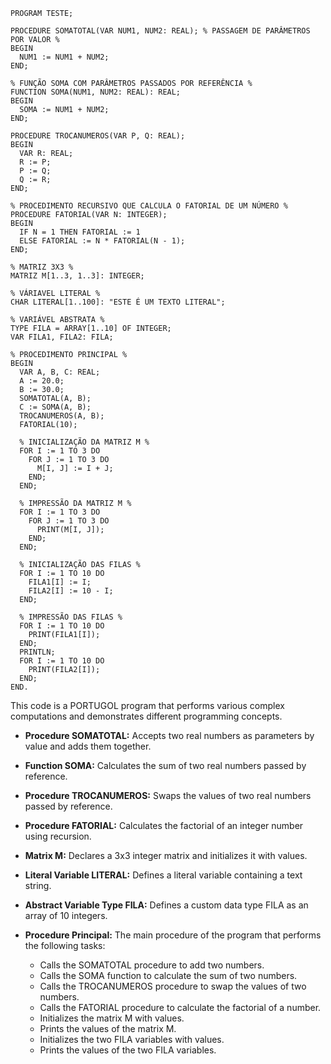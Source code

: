 ```PORTUGOL
PROGRAM TESTE;

PROCEDURE SOMATOTAL(VAR NUM1, NUM2: REAL); % PASSAGEM DE PARÂMETROS POR VALOR %
BEGIN
  NUM1 := NUM1 + NUM2;
END;

% FUNÇÃO SOMA COM PARÂMETROS PASSADOS POR REFERÊNCIA %
FUNCTION SOMA(NUM1, NUM2: REAL): REAL;
BEGIN
  SOMA := NUM1 + NUM2;
END;

PROCEDURE TROCANUMEROS(VAR P, Q: REAL);
BEGIN
  VAR R: REAL;
  R := P;
  P := Q;
  Q := R;
END;

% PROCEDIMENTO RECURSIVO QUE CALCULA O FATORIAL DE UM NÚMERO %
PROCEDURE FATORIAL(VAR N: INTEGER);
BEGIN
  IF N = 1 THEN FATORIAL := 1
  ELSE FATORIAL := N * FATORIAL(N - 1);
END;

% MATRIZ 3X3 %
MATRIZ M[1..3, 1..3]: INTEGER;

% VÁRIAVEL LITERAL %
CHAR LITERAL[1..100]: "ESTE É UM TEXTO LITERAL";

% VARIÁVEL ABSTRATA %
TYPE FILA = ARRAY[1..10] OF INTEGER;
VAR FILA1, FILA2: FILA;

% PROCEDIMENTO PRINCIPAL %
BEGIN
  VAR A, B, C: REAL;
  A := 20.0;
  B := 30.0;
  SOMATOTAL(A, B);
  C := SOMA(A, B);
  TROCANUMEROS(A, B);
  FATORIAL(10);

  % INICIALIZAÇÃO DA MATRIZ M %
  FOR I := 1 TO 3 DO
    FOR J := 1 TO 3 DO
      M[I, J] := I + J;
    END;
  END;

  % IMPRESSÃO DA MATRIZ M %
  FOR I := 1 TO 3 DO
    FOR J := 1 TO 3 DO
      PRINT(M[I, J]);
    END;
  END;

  % INICIALIZAÇÃO DAS FILAS %
  FOR I := 1 TO 10 DO
    FILA1[I] := I;
    FILA2[I] := 10 - I;
  END;

  % IMPRESSÃO DAS FILAS %
  FOR I := 1 TO 10 DO
    PRINT(FILA1[I]);
  END;
  PRINTLN;
  FOR I := 1 TO 10 DO
    PRINT(FILA2[I]);
  END;
END.
```

This code is a PORTUGOL program that performs various complex computations and demonstrates different programming concepts.

- **Procedure SOMATOTAL:** Accepts two real numbers as parameters by value and adds them together.

- **Function SOMA:** Calculates the sum of two real numbers passed by reference.

- **Procedure TROCANUMEROS:** Swaps the values of two real numbers passed by reference.

- **Procedure FATORIAL:** Calculates the factorial of an integer number using recursion.

- **Matrix M:** Declares a 3x3 integer matrix and initializes it with values.

- **Literal Variable LITERAL:** Defines a literal variable containing a text string.

- **Abstract Variable Type FILA:** Defines a custom data type FILA as an array of 10 integers.

- **Procedure Principal:** The main procedure of the program that performs the following tasks:
  - Calls the SOMATOTAL procedure to add two numbers.
  - Calls the SOMA function to calculate the sum of two numbers.
  - Calls the TROCANUMEROS procedure to swap the values of two numbers.
  - Calls the FATORIAL procedure to calculate the factorial of a number.
  - Initializes the matrix M with values.
  - Prints the values of the matrix M.
  - Initializes the two FILA variables with values.
  - Prints the values of the two FILA variables.